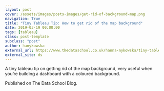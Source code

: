 ```yaml
---
layout: post
cover: /assets/images/posts-images/get-rid-of-background-map.png
navigation: True
title: "Tiny Tableau Tip: How to get rid of the map background"
date: 2019-03-19 00:00:00
tags: [tableau]
class: post-template
subclass: "post"
author: hanykowska
external_url: https://www.thedataschool.co.uk/hanna-nykowska/tiny-tableau-tip-how-to-get-rid-of-the-map-background/
external_site: ds
---
```


A tiny tableau tip on getting rid of the map background, very useful when you’re building a dashboard with a coloured background.

Published on The Data School Blog.
